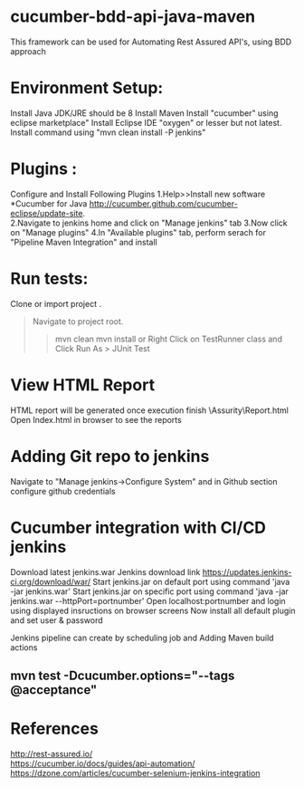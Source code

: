# cucumber-bdd-api-java-maven
This framework can be used for Automating Rest Assured API's, using BDD approach

# Environment Setup:
Install Java JDK/JRE should be 8
Install Maven 
Install "cucumber" using eclipse marketplace"
Install Eclipse IDE "oxygen"  or lesser but not latest.
Install command using "mvn clean install -P jenkins"

# Plugins :
Configure and Install Following Plugins
1.Help>>Install new software *Cucumber for Java http://cucumber.github.com/cucumber-eclipse/update-site.  
2.Navigate to jenkins home and click on "Manage jenkins" tab
3.Now click on "Manage plugins"
4.In "Available plugins" tab, perform serach for "Pipeline Maven Integration" and install

# Run tests:
Clone or import project .
>Navigate to project root.
>>mvn clean
>>mvn install
or 
Right Click on TestRunner class and Click Run As > JUnit Test
# View HTML Report
HTML report will be generated once execution finish \Assurity\Report\.html
Open Index.html in browser to see the reports

# Adding Git repo to jenkins 
Navigate to "Manage jenkins->Configure System" and in Github section configure github credentials

# Cucumber integration with CI/CD jenkins

Download latest jenkins.war Jenkins download link  https://updates.jenkins-ci.org/download/war/
Start jenkins.jar on default port using command 'java -jar jenkins.war'
Start jenkins.jar on specific port using command 'java -jar jenkins.war --httpPort=portnumber'
Open localhost:portnumber and login using displayed insructions on browser screens
Now install all default plugin and set user & password

Jenkins pipeline can create by scheduling job and 
Adding Maven build actions 
## mvn test -Dcucumber.options="--tags @acceptance"


# References
http://rest-assured.io/  
https://cucumber.io/docs/guides/api-automation/
https://dzone.com/articles/cucumber-selenium-jenkins-integration

